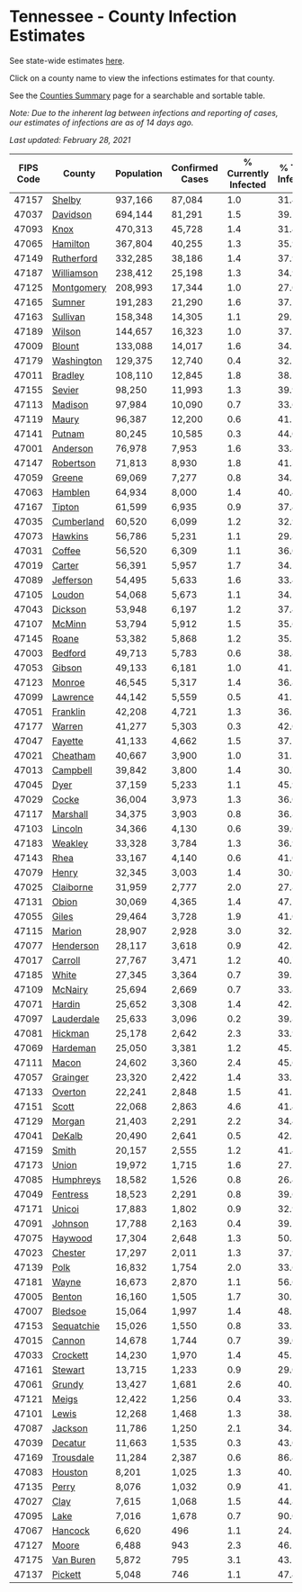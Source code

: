 # Tennessee - County Infection Estimates

See state-wide estimates [here](/infections/us-tn).

Click on a county name to view the infections estimates for that county.

See the [Counties Summary](/infections/summary-counties) page for a searchable and sortable table.

*Note: Due to the inherent lag between infections and reporting of cases, our estimates of infections are as of 14 days ago.*

*Last updated: February 28, 2021*

|   FIPS Code |                   County |   Population |   Confirmed Cases |   % Currently Infected |   % Total Infected |
|-------------|--------------------------|--------------|-------------------|------------------------|--------------------|
|       47157 |         [Shelby](shelby) |      937,166 |            87,084 |                    1.0 |               31.4 |
|       47037 |     [Davidson](davidson) |      694,144 |            81,291 |                    1.5 |               39.7 |
|       47093 |             [Knox](knox) |      470,313 |            45,728 |                    1.4 |               31.4 |
|       47065 |     [Hamilton](hamilton) |      367,804 |            40,255 |                    1.3 |               35.9 |
|       47149 | [Rutherford](rutherford) |      332,285 |            38,186 |                    1.4 |               37.9 |
|       47187 | [Williamson](williamson) |      238,412 |            25,198 |                    1.3 |               34.9 |
|       47125 | [Montgomery](montgomery) |      208,993 |            17,344 |                    1.0 |               27.0 |
|       47165 |         [Sumner](sumner) |      191,283 |            21,290 |                    1.6 |               37.2 |
|       47163 |     [Sullivan](sullivan) |      158,348 |            14,305 |                    1.1 |               29.1 |
|       47189 |         [Wilson](wilson) |      144,657 |            16,323 |                    1.0 |               37.2 |
|       47009 |         [Blount](blount) |      133,088 |            14,017 |                    1.6 |               34.1 |
|       47179 | [Washington](washington) |      129,375 |            12,740 |                    0.4 |               32.2 |
|       47011 |       [Bradley](bradley) |      108,110 |            12,845 |                    1.8 |               38.7 |
|       47155 |         [Sevier](sevier) |       98,250 |            11,993 |                    1.3 |               39.9 |
|       47113 |       [Madison](madison) |       97,984 |            10,090 |                    0.7 |               33.6 |
|       47119 |           [Maury](maury) |       96,387 |            12,200 |                    0.6 |               41.2 |
|       47141 |         [Putnam](putnam) |       80,245 |            10,585 |                    0.3 |               44.0 |
|       47001 |     [Anderson](anderson) |       76,978 |             7,953 |                    1.6 |               33.4 |
|       47147 |   [Robertson](robertson) |       71,813 |             8,930 |                    1.8 |               41.3 |
|       47059 |         [Greene](greene) |       69,069 |             7,277 |                    0.8 |               34.3 |
|       47063 |       [Hamblen](hamblen) |       64,934 |             8,000 |                    1.4 |               40.4 |
|       47167 |         [Tipton](tipton) |       61,599 |             6,935 |                    0.9 |               37.4 |
|       47035 | [Cumberland](cumberland) |       60,520 |             6,099 |                    1.2 |               32.9 |
|       47073 |       [Hawkins](hawkins) |       56,786 |             5,231 |                    1.1 |               29.8 |
|       47031 |         [Coffee](coffee) |       56,520 |             6,309 |                    1.1 |               36.0 |
|       47019 |         [Carter](carter) |       56,391 |             5,957 |                    1.7 |               34.1 |
|       47089 |   [Jefferson](jefferson) |       54,495 |             5,633 |                    1.6 |               33.4 |
|       47105 |         [Loudon](loudon) |       54,068 |             5,673 |                    1.1 |               34.2 |
|       47043 |       [Dickson](dickson) |       53,948 |             6,197 |                    1.2 |               37.4 |
|       47107 |         [McMinn](mcminn) |       53,794 |             5,912 |                    1.5 |               35.6 |
|       47145 |           [Roane](roane) |       53,382 |             5,868 |                    1.2 |               35.5 |
|       47003 |       [Bedford](bedford) |       49,713 |             5,783 |                    0.6 |               38.8 |
|       47053 |         [Gibson](gibson) |       49,133 |             6,181 |                    1.0 |               41.1 |
|       47123 |         [Monroe](monroe) |       46,545 |             5,317 |                    1.4 |               36.8 |
|       47099 |     [Lawrence](lawrence) |       44,142 |             5,559 |                    0.5 |               41.1 |
|       47051 |     [Franklin](franklin) |       42,208 |             4,721 |                    1.3 |               36.2 |
|       47177 |         [Warren](warren) |       41,277 |             5,303 |                    0.3 |               42.0 |
|       47047 |       [Fayette](fayette) |       41,133 |             4,662 |                    1.5 |               37.2 |
|       47021 |     [Cheatham](cheatham) |       40,667 |             3,900 |                    1.0 |               31.5 |
|       47013 |     [Campbell](campbell) |       39,842 |             3,800 |                    1.4 |               30.7 |
|       47045 |             [Dyer](dyer) |       37,159 |             5,233 |                    1.1 |               45.9 |
|       47029 |           [Cocke](cocke) |       36,004 |             3,973 |                    1.3 |               36.0 |
|       47117 |     [Marshall](marshall) |       34,375 |             3,903 |                    0.8 |               36.8 |
|       47103 |       [Lincoln](lincoln) |       34,366 |             4,130 |                    0.6 |               39.0 |
|       47183 |       [Weakley](weakley) |       33,328 |             3,784 |                    1.3 |               36.9 |
|       47143 |             [Rhea](rhea) |       33,167 |             4,140 |                    0.6 |               41.0 |
|       47079 |           [Henry](henry) |       32,345 |             3,003 |                    1.4 |               30.0 |
|       47025 |   [Claiborne](claiborne) |       31,959 |             2,777 |                    2.0 |               27.8 |
|       47131 |           [Obion](obion) |       30,069 |             4,365 |                    1.4 |               47.2 |
|       47055 |           [Giles](giles) |       29,464 |             3,728 |                    1.9 |               41.0 |
|       47115 |         [Marion](marion) |       28,907 |             2,928 |                    3.0 |               32.3 |
|       47077 |   [Henderson](henderson) |       28,117 |             3,618 |                    0.9 |               42.3 |
|       47017 |       [Carroll](carroll) |       27,767 |             3,471 |                    1.2 |               40.7 |
|       47185 |           [White](white) |       27,345 |             3,364 |                    0.7 |               39.7 |
|       47109 |       [McNairy](mcnairy) |       25,694 |             2,669 |                    0.7 |               33.8 |
|       47071 |         [Hardin](hardin) |       25,652 |             3,308 |                    1.4 |               42.1 |
|       47097 | [Lauderdale](lauderdale) |       25,633 |             3,096 |                    0.2 |               39.8 |
|       47081 |       [Hickman](hickman) |       25,178 |             2,642 |                    2.3 |               33.9 |
|       47069 |     [Hardeman](hardeman) |       25,050 |             3,381 |                    1.2 |               45.1 |
|       47111 |           [Macon](macon) |       24,602 |             3,360 |                    2.4 |               45.6 |
|       47057 |     [Grainger](grainger) |       23,320 |             2,422 |                    1.4 |               33.5 |
|       47133 |       [Overton](overton) |       22,241 |             2,848 |                    1.5 |               41.1 |
|       47151 |           [Scott](scott) |       22,068 |             2,863 |                    4.6 |               41.4 |
|       47129 |         [Morgan](morgan) |       21,403 |             2,291 |                    2.2 |               34.4 |
|       47041 |         [DeKalb](dekalb) |       20,490 |             2,641 |                    0.5 |               42.3 |
|       47159 |           [Smith](smith) |       20,157 |             2,555 |                    1.2 |               41.4 |
|       47173 |           [Union](union) |       19,972 |             1,715 |                    1.6 |               27.2 |
|       47085 |   [Humphreys](humphreys) |       18,582 |             1,526 |                    0.8 |               26.4 |
|       47049 |     [Fentress](fentress) |       18,523 |             2,291 |                    0.8 |               39.6 |
|       47171 |         [Unicoi](unicoi) |       17,883 |             1,802 |                    0.9 |               32.9 |
|       47091 |       [Johnson](johnson) |       17,788 |             2,163 |                    0.4 |               39.1 |
|       47075 |       [Haywood](haywood) |       17,304 |             2,648 |                    1.3 |               50.3 |
|       47023 |       [Chester](chester) |       17,297 |             2,011 |                    1.3 |               37.9 |
|       47139 |             [Polk](polk) |       16,832 |             1,754 |                    2.0 |               33.6 |
|       47181 |           [Wayne](wayne) |       16,673 |             2,870 |                    1.1 |               56.6 |
|       47005 |         [Benton](benton) |       16,160 |             1,505 |                    1.7 |               30.2 |
|       47007 |       [Bledsoe](bledsoe) |       15,064 |             1,997 |                    1.4 |               48.2 |
|       47153 | [Sequatchie](sequatchie) |       15,026 |             1,550 |                    0.8 |               33.3 |
|       47015 |         [Cannon](cannon) |       14,678 |             1,744 |                    0.7 |               39.0 |
|       47033 |     [Crockett](crockett) |       14,230 |             1,970 |                    1.4 |               45.2 |
|       47161 |       [Stewart](stewart) |       13,715 |             1,233 |                    0.9 |               29.0 |
|       47061 |         [Grundy](grundy) |       13,427 |             1,681 |                    2.6 |               40.1 |
|       47121 |           [Meigs](meigs) |       12,422 |             1,256 |                    0.4 |               33.1 |
|       47101 |           [Lewis](lewis) |       12,268 |             1,468 |                    1.3 |               38.1 |
|       47087 |       [Jackson](jackson) |       11,786 |             1,250 |                    2.1 |               34.3 |
|       47039 |       [Decatur](decatur) |       11,663 |             1,535 |                    0.3 |               43.0 |
|       47169 |   [Trousdale](trousdale) |       11,284 |             2,387 |                    0.6 |               86.4 |
|       47083 |       [Houston](houston) |        8,201 |             1,025 |                    1.3 |               40.1 |
|       47135 |           [Perry](perry) |        8,076 |             1,032 |                    0.9 |               41.5 |
|       47027 |             [Clay](clay) |        7,615 |             1,068 |                    1.5 |               44.8 |
|       47095 |             [Lake](lake) |        7,016 |             1,678 |                    0.7 |               90.0 |
|       47067 |       [Hancock](hancock) |        6,620 |               496 |                    1.1 |               24.5 |
|       47127 |           [Moore](moore) |        6,488 |               943 |                    2.3 |               46.5 |
|       47175 |   [Van Buren](van-buren) |        5,872 |               795 |                    3.1 |               43.1 |
|       47137 |       [Pickett](pickett) |        5,048 |               746 |                    1.1 |               47.4 |